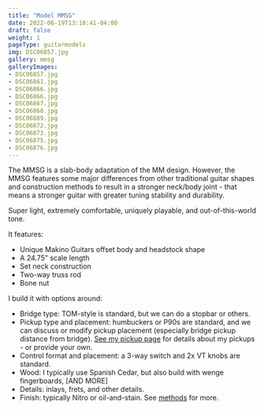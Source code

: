 ```yaml
---
title: "Model MMSG"
date: 2022-06-19T13:18:41-04:00
draft: false
weight: 1
pageType: guitarmodels
img: DSC06857.jpg
gallery: mmsg
galleryImages:
- DSC06857.jpg
- DSC06861.jpg
- DSC06866.jpg
- DSC06866.jpg
- DSC06867.jpg
- DSC06868.jpg
- DSC06889.jpg
- DSC06872.jpg
- DSC06873.jpg
- DSC06875.jpg
- DSC06876.jpg
---
```


The MMSG is a slab-body adaptation of the MM design. However, the MMSG features some major differences from other traditional guitar shapes and construction methods to result in a stronger neck/body joint - that means a stronger guitar with greater tuning stability and durability.

Super light, extremely comfortable, uniquely playable, and out-of-this-world tone.

It features:
- Unique Makino Guitars offset body and headstock shape
- A 24.75" scale length
- Set neck construction
- Two-way truss rod
- Bone nut

I build it with options around:
- Bridge type: TOM-style is standard, but we can do a stopbar or others.
- Pickup type and placement: humbuckers or P90s are standard, and we can discuss or modify pickup placement (especially bridge pickup distance from bridge). [See my pickup page](../pickups) for details about my pickups - or provide your own. 
- Control format and placement: a 3-way switch and 2x VT knobs are standard.
- Wood: I typically use Spanish Cedar, but also build with wenge fingerboards, [AND MORE]
- Details: inlays, frets, and other details.
- Finish: typically Nitro or oil-and-stain. See [methods](../methods) for more.